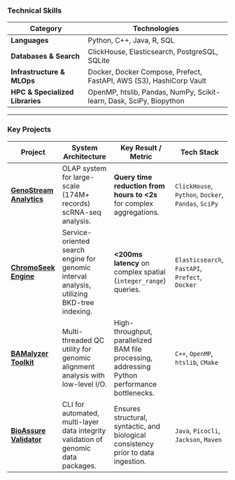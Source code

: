

### Technical Skills

| Category | Technologies |
|---|---|
| **Languages** | Python, C++, Java, R, SQL |
| **Databases & Search** | ClickHouse, Elasticsearch, PostgreSQL, SQLite |
| **Infrastructure & MLOps**| Docker, Docker Compose, Prefect, FastAPI, AWS (S3), HashiCorp Vault |
| **HPC & Specialized Libraries** | OpenMP, htslib, Pandas, NumPy, Scikit-learn, Dask, SciPy, Biopython |

---

### Key Projects

| Project | System Architecture | Key Result / Metric | Tech Stack |
|---|---|---|---|
|  **[GenoStream Analytics](https://github.com/AleksandraBelousova/genostream-analytics-platform)** | OLAP system for large-scale (174M+ records) scRNA-seq analysis. | **Query time reduction from hours to <2s** for complex aggregations. | `ClickHouse`, `Python`, `Docker`, `Pandas`, `SciPy` |
|  **[ChromoSeek Engine](https://github.com/AleksandraBelousova/chromoseek-engine)** | Service-oriented search engine for genomic interval analysis, utilizing BKD-tree indexing. | **<200ms latency** on complex spatial (`integer_range`) queries. | `Elasticsearch`, `FastAPI`, `Prefect`, `Docker` |
|  **[BAMalyzer Toolkit](https://github.com/AleksandraBelousova/BAMalyzer)** | Multi-threaded QC utility for genomic alignment analysis with low-level I/O. | High-throughput, parallelized BAM file processing, addressing Python performance bottlenecks. | `C++`, `OpenMP`, `htslib`, `CMake` |
|  **[BioAssure Validator](https://github.com/AleksandraBelousova/BioAssure)** | CLI for automated, multi-layer data integrity validation of genomic data packages. | Ensures structural, syntactic, and biological consistency prior to data ingestion. | `Java`, `Picocli`, `Jackson`, `Maven` |
